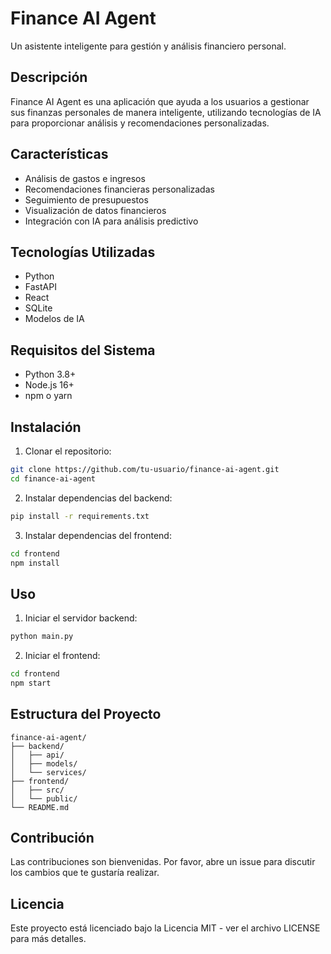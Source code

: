 # Finance AI Agent

Un asistente inteligente para gestión y análisis financiero personal.

## Descripción

Finance AI Agent es una aplicación que ayuda a los usuarios a gestionar sus finanzas personales de manera inteligente, utilizando tecnologías de IA para proporcionar análisis y recomendaciones personalizadas.

## Características

- Análisis de gastos e ingresos
- Recomendaciones financieras personalizadas
- Seguimiento de presupuestos
- Visualización de datos financieros
- Integración con IA para análisis predictivo

## Tecnologías Utilizadas

- Python
- FastAPI
- React
- SQLite
- Modelos de IA

## Requisitos del Sistema

- Python 3.8+
- Node.js 16+
- npm o yarn

## Instalación

1. Clonar el repositorio:
```bash
git clone https://github.com/tu-usuario/finance-ai-agent.git
cd finance-ai-agent
```

2. Instalar dependencias del backend:
```bash
pip install -r requirements.txt
```

3. Instalar dependencias del frontend:
```bash
cd frontend
npm install
```

## Uso

1. Iniciar el servidor backend:
```bash
python main.py
```

2. Iniciar el frontend:
```bash
cd frontend
npm start
```

## Estructura del Proyecto

```
finance-ai-agent/
├── backend/
│   ├── api/
│   ├── models/
│   └── services/
├── frontend/
│   ├── src/
│   └── public/
└── README.md
```

## Contribución

Las contribuciones son bienvenidas. Por favor, abre un issue para discutir los cambios que te gustaría realizar.

## Licencia

Este proyecto está licenciado bajo la Licencia MIT - ver el archivo LICENSE para más detalles.
